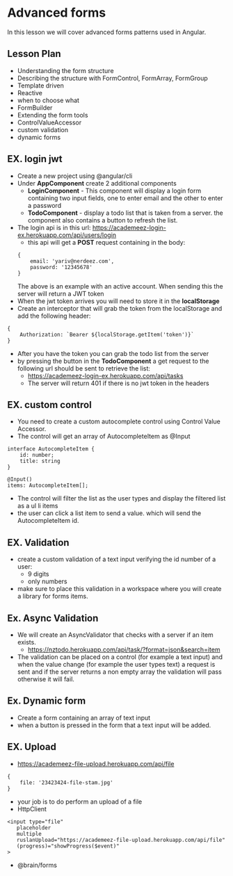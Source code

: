 # Advanced forms

In this lesson we will cover advanced forms patterns used in Angular.

## Lesson Plan

- Understanding the form structure
- Describing the structure with FormControl, FormArray, FormGroup
- Template driven 
- Reactive
- when to choose what
- FormBuilder
- Extending the form tools
- ControlValueAccessor
- custom validation
- dynamic forms

## EX. login jwt

- Create a new project using @angular/cli
- Under **AppComponent** create 2 additional components
  - **LoginComponent** - This component will display a login form containing two input fields, one to enter email and the other to enter a password
  - **TodoComponent** - display a todo list that is taken from a server. the component also contains a button to refresh the list.
- The login api is in this url: https://academeez-login-ex.herokuapp.com/api/users/login
  - this api will get a **POST** request containing in the body:
  ```
  {
	  email: 'yariv@nerdeez.com',
	  password: '12345678'
  }
  ```
  The above is an example with an active account.
  When sending this the server will return a JWT token
- When the jwt token arrives you will need to store it in the **localStorage**
- Create an interceptor that will grab the token from the localStorage and add the following header:
```
{
	Authorization: `Bearer ${localStorage.getItem('token')}`
}
```
- After you have the token you can grab the todo list from the server
- by pressing the button in the **TodoComponent** a get request to the following url should be sent to retrieve the list:
  - https://academeez-login-ex.herokuapp.com/api/tasks
  - The server will return 401 if there is no jwt token in the headers

## EX. custom control

- You need to create a custom autocomplete control using Control Value Accessor.
- The control will get an array of AutocompleteItem as @Input
```
interface AutocompleteItem {
	id: number;
	title: string
}

@Input()
items: AutocompleteItem[];
```

- The control will filter the list as the user types and display the filtered list as a ul li items
- the user can click a list item to send a value. which will send the AutocompleteItem id.

## EX. Validation

- create a custom validation of a text input verifying the id number of a user: 
  - 9 digits
  - only numbers
- make sure to place this validation in a workspace where you will create a library for forms items.

## Ex. Async Validation

- We will create an AsyncValidator that checks with a server if an item exists.
  - https://nztodo.herokuapp.com/api/task/?format=json&search=item
- The validation can be placed on a control (for example a text input) and when the value change (for example the user types text) a request is sent and if the server returns a non empty array the validation will pass otherwise it will fail.

## Ex. Dynamic form

- Create a form containing an array of text input
- when a button is pressed in the form that a text input will be added.

## EX. Upload

- https://academeez-file-upload.herokuapp.com/api/file
```
{
	file: '23423424-file-stam.jpg'
}
```
- your job is to do perform an upload of a file
- HttpClient

```
<input type="file" 
   placeholder
   multiple
   ruslanUpload="https://academeez-file-upload.herokuapp.com/api/file"
   (progress)="showProgress($event)"
>
```
- @brain/forms

